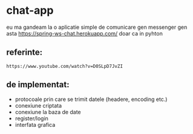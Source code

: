 # chat-app
eu ma gandeam la o aplicatie simple de comunicare gen messenger gen asta
https://spring-ws-chat.herokuapp.com/ doar ca in pyhton

## referinte:
```
https://www.youtube.com/watch?v=D0SLpD7JvZI
```

## de implementat:
- protocoale prin care se trimit datele (headere, encoding etc.)
- conexiune criptata
- conexiune la baza de date
- register/login
- interfata grafica
